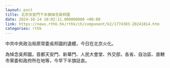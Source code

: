 ```yaml
---
layout: post
title: 北京天安門下半旗悼念吳邦國
date: 2024-10-14 10:02:11.000000000 +08:00
link: https://news.rthk.hk/rthk/ch/component/k2/1774383-20241014.htm
categories: rthk
---
```


中共中央政治局原常委吳邦國的遺體，今日在北京火化。

為悼念吳邦國，首都天安門、新華門、人民大會堂、外交部，各省、自治區、直轄市黨委和政府所在地等，今早下半旗誌哀。
